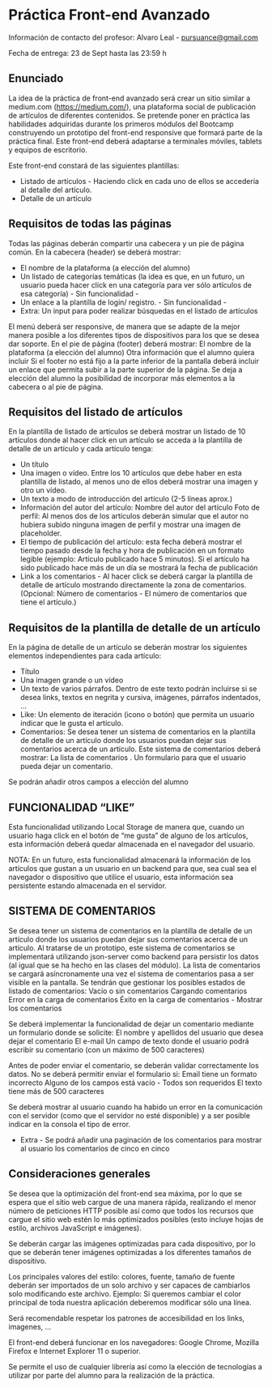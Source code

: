 # Práctica Front-end Avanzado

Información de contacto del profesor:
Alvaro Leal - pursuance@gmail.com

Fecha de entrega: 23 de Sept hasta las 23:59 h

## Enunciado

La idea de la práctica de front-end avanzado será crear un sitio similar a medium.com (https://medium.com/), una plataforma social de publicación de artículos de diferentes contenidos.
Se pretende poner en práctica las habilidades adquiridas durante los primeros módulos del Bootcamp construyendo un prototipo del front-end responsive que formará parte de la práctica final. Este front-end deberá adaptarse a terminales móviles, tablets y equipos de escritorio.

Este front-end constará de las siguientes plantillas:

  - Listado de artículos - Haciendo click en cada uno de ellos se accedería al detalle del artículo.
  - Detalle de un artículo

## Requisitos de todas las páginas

Todas las páginas deberán compartir una cabecera y un pie de página común.
En la cabecera (header) se deberá mostrar:

- El nombre de la plataforma (a elección del alumno)
- Un listado de categorías temáticas (la idea es que, en un futuro, un usuario pueda hacer click en una categoría para ver sólo artículos de esa categoría) - Sin funcionalidad -
- Un enlace a la plantilla de login/ registro. - Sin funcionalidad -
- Extra: Un input para poder realizar búsquedas en el listado de artículos

El menú deberá ser responsive, de manera que se adapte de la mejor manera posible a los diferentes tipos de dispositivos para los que se desea dar soporte.
En el pie de página (footer) deberá mostrar:
El nombre de la plataforma (a elección del alumno)
Otra información que el alumno quiera incluir
Si el footer no está fijo a la parte inferior de la pantalla deberá incluir un enlace que permita subir a la parte superior de la página.
Se deja a elección del alumno la posibilidad de incorporar más elementos a la cabecera o al pie de página.

## Requisitos del listado de artículos

En la plantilla de listado de artículos se deberá mostrar un listado de 10 artículos donde al hacer click en un artículo se acceda a la plantilla de detalle de un artículo y cada artículo tenga:

- Un título
- Una imagen o vídeo. Entre los 10 artículos que debe haber en esta plantilla de listado, al menos uno de ellos deberá mostrar una imagen y otro un vídeo.
- Un texto a modo de introducción del artículo (2-5 líneas aprox.)
- Información del autor del artículo:
Nombre del autor del artículo
Foto de perfil: Al menos dos de los artículos deberán simular que el autor no hubiera subido ninguna imagen de perfil y mostrar una imagen de placeholder.
- El tiempo de publicación del artículo: esta fecha deberá mostrar el tiempo pasado desde la fecha y hora de publicación en un formato legible (ejemplo: Artículo publicado hace 5 minutos). Si el artículo ha sido publicado hace más de un día se mostrará la fecha de publicación
- Link a los comentarios - Al hacer click se deberá cargar la plantilla de detalle de artículo mostrando directamente la zona de comentarios. (Opcional: Número de comentarios - El número de comentarios que tiene el artículo.)

## Requisitos de la plantilla de detalle de un artículo

En la página de detalle de un artículo se deberán mostrar los siguientes elementos independientes para cada artículo:

- Título
- Una imagen grande o un vídeo
- Un texto de varios párrafos. Dentro de este texto podrán incluirse si se desea links, textos en negrita y cursiva, imágenes, párrafos indentados, ...
- Like: Un elemento de iteración (icono o botón) que permita un usuario indicar que le gusta el artículo.
- Comentarios: Se desea tener un sistema de comentarios en la plantilla de detalle de un artículo donde los usuarios puedan dejar sus comentarios acerca de un artículo. Este sistema de comentarios deberá mostrar:
La lista de comentarios .
Un formulario para que el usuario pueda dejar un comentario.

Se podrán añadir otros campos a elección del alumno

## FUNCIONALIDAD  “LIKE”

Esta funcionalidad utilizando Local Storage de manera que, cuando un usuario haga click en el botón de “me gusta” de alguno de los artículos, esta información deberá quedar almacenada en el navegador del usuario.

NOTA: En un futuro, esta funcionalidad almacenará la información de los artículos que gustan a un usuario en un backend para que, sea cual sea el navegador o dispositivo que utilice el usuario, esta información sea persistente estando almacenada en el servidor.

## SISTEMA DE COMENTARIOS

Se desea tener un sistema de comentarios en la plantilla de detalle de un artículo donde los usuarios puedan dejar sus comentarios acerca de un artículo.
Al tratarse de un prototipo, este sistema de comentarios se implementará utilizando json-server como backend para persistir los datos (al igual que se ha hecho en las clases del módulo).
La lista de comentarios se cargará asíncronamente una vez el sistema de comentarios pasa a ser visible en la pantalla.
Se tendrán que gestionar los posibles estados de listado de comentarios:
Vacío o sin comentarios
Cargando comentarios
Error en la carga de comentarios
Éxito en la carga de comentarios - Mostrar los comentarios

Se deberá implementar la funcionalidad de dejar un comentario mediante un formulario donde se solicite:
El nombre y apellidos del usuario que desea dejar el comentario
El e-mail
Un campo de texto donde el usuario podrá escribir su comentario (con un máximo de 500 caracteres)

Antes de poder enviar el comentario, se deberán validar correctamente los datos. No se deberá permitir enviar el formulario si:
Email tiene un formato incorrecto
Alguno de los campos está vacío - Todos son requeridos
El texto tiene más de 500 caracteres

 Se deberá mostrar al usuario cuando ha habido un error en la comunicación con el servidor (como que el servidor no esté disponible) y a ser posible indicar en la consola el tipo de error.

- Extra - Se podrá añadir una paginación de los comentarios para mostrar al usuario los comentarios de cinco en cinco

## Consideraciones generales

Se desea que la optimización del front-end sea máxima, por lo que se espera que el sitio web cargue de una manera rápida, realizando el menor número de peticiones HTTP posible así como que todos los recursos que cargue el sitio web estén lo más optimizados posibles (esto incluye hojas de estilo, archivos JavaScript e imágenes).

Se deberán cargar las imágenes optimizadas para cada dispositivo, por lo que se deberán tener imágenes optimizadas a los diferentes tamaños de dispositivo.

Los principales valores del estilo: colores, fuente, tamaño de fuente deberán ser importados de un solo archivo y ser capaces de cambiarlos solo modificando este archivo. Ejemplo: Si queremos cambiar el color principal de toda nuestra aplicación deberemos modificar sólo una línea.

Será recomendable respetar los patrones de accesibilidad en los links, imagenes, …

El front-end deberá funcionar en los navegadores: Google Chrome, Mozilla Firefox e Internet Explorer 11 o superior.

Se permite el uso de cualquier librería así como la elección de tecnologías a utilizar por parte del alumno para la realización de la práctica.
